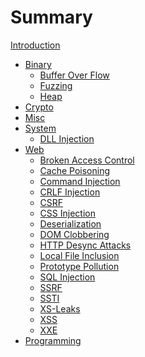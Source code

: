 # Summary

[Introduction](./INTRODUCTION.md)

- [Binary](./binary.md)
  - [Buffer Over Flow]()
  - [Fuzzing]()
  - [Heap](./technique/heap.md)
- [Crypto](./crypto.md)
- [Misc](./misc.md)
- [System](./system.md)
  - [DLL Injection](./technique/dll-injection.md)
- [Web](./web.md)
  - [Broken Access Control](./technique/broken-access-control.md)
  - [Cache Poisoning]()
  - [Command Injection](./technique/command-injection.md)
  - [CRLF Injection](./technique/crlf-injection.md)
  - [CSRF](./technique/csrf.md)
  - [CSS Injection](./technique/css-injection.md)
  - [Deserialization](./technique/deserialization.md)
  - [DOM Clobbering](./technique/dom-clobbering.md)
  - [HTTP Desync Attacks]()
  - [Local File Inclusion](./technique/local-file-inclusion.md)
  - [Prototype Pollution](./technique/prototype-pollution.md)
  - [SQL Injection](./technique/sql-injection.md)
  - [SSRF](./technique/ssrf.md)
  - [SSTI](./technique/ssti.md)
  - [XS-Leaks](./technique/xs-leaks.md)
  - [XSS](./technique/xss.md)
  - [XXE]()
- [Programming](./programming.md)
